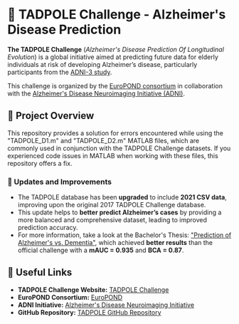 # 🧠 TADPOLE Challenge - Alzheimer's Disease Prediction

**The TADPOLE Challenge** (*Alzheimer's Disease Prediction Of Longitudinal Evolution*) is a global initiative aimed at predicting future data for elderly individuals at risk of developing Alzheimer’s disease, particularly participants from the [ADNI-3 study](http://adni3.org).

This challenge is organized by the [EuroPOND consortium](http://europond.eu) in collaboration with the [Alzheimer's Disease Neuroimaging Initiative (ADNI)](http://adni.loni.usc.edu).

## 📝 Project Overview

This repository provides a solution for errors encountered while using the "TADPOLE_D1.m" and "TADPOLE_D2.m" MATLAB files, which are commonly used in conjunction with the TADPOLE Challenge datasets. If you experienced code issues in MATLAB when working with these files, this repository offers a fix.

### 🔄 Updates and Improvements

- The TADPOLE database has been **upgraded** to include **2021 CSV data**, improving upon the original 2017 TADPOLE Challenge database.
- This update helps to **better predict Alzheimer’s cases** by providing a more balanced and comprehensive dataset, leading to improved prediction accuracy.
- For more information, take a look at the Bachelor's Thesis: ["Prediction of Alzheimer's vs. Dementia"](https://repositorio.uam.es/bitstream/handle/10486/698008/caba%C3%B1ero_fernandez_emilio.tfg.pdf?sequence=1), which achieved **better results** than the official challenge with a **mAUC = 0.935** and **BCA = 0.87**.

## 🔗 Useful Links

- **TADPOLE Challenge Website:** [TADPOLE Challenge](http://tadpole.grand-challenge.org)
- **EuroPOND Consortium:** [EuroPOND](http://europond.eu)
- **ADNI Initiative:** [Alzheimer's Disease Neuroimaging Initiative](http://adni.loni.usc.edu)
- **GitHub Repository:** [TADPOLE GitHub Repository](https://github.com/noxtoby/TADPOLE)
